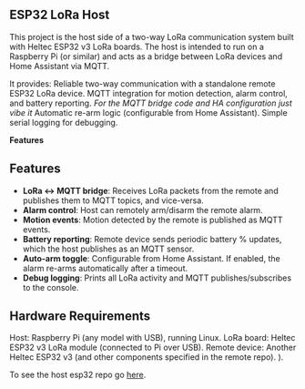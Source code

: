 ## ESP32 LoRa Host

This project is the host side of a two-way LoRa communication system built with Heltec ESP32 v3 LoRa boards.
The host is intended to run on a Raspberry Pi (or similar) and acts as a bridge between LoRa devices and Home Assistant via MQTT.

It provides:
Reliable two-way communication with a standalone remote ESP32 LoRa device.
MQTT integration for motion detection, alarm control, and battery reporting.
_For the MQTT bridge code and HA configuration just vibe it_
Automatic re-arm logic (configurable from Home Assistant).
Simple serial logging for debugging.

**Features**

## Features

- **LoRa ↔ MQTT bridge**: Receives LoRa packets from the remote and publishes them to MQTT topics, and vice-versa.  
- **Alarm control**: Host can remotely arm/disarm the remote alarm.  
- **Motion events**: Motion detected by the remote is published as MQTT events.  
- **Battery reporting**: Remote device sends periodic battery % updates, which the host publishes as an MQTT sensor.  
- **Auto-arm toggle**: Configurable from Home Assistant. If enabled, the alarm re-arms automatically after a timeout.  
- **Debug logging**: Prints all LoRa activity and MQTT publishes/subscribes to the console.  

## Hardware Requirements

Host: Raspberry Pi (any model with USB), running Linux.
LoRa board: Heltec ESP32 v3 LoRa module (connected to Pi over USB).
Remote device: Another Heltec ESP32 v3 (and other components specified in the remote repo).
).

To see the host esp32 repo go [here](https://github.com/aksaakov/esp32_lora_remote).
